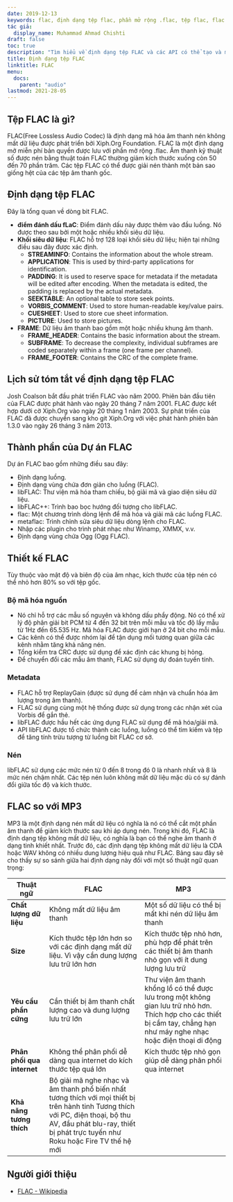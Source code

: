 ```yaml
---
date: 2019-12-13
keywords: flac, định dạng tệp flac, phần mở rộng .flac, tệp flac, flac vs mp3
tác giả:
  display_name: Muhammad Ahmad Chishti
draft: false
toc: true
description: "Tìm hiểu về định dạng tệp FLAC và các API có thể tạo và mở tệp FLAC."
title: Định dạng tệp FLAC
linktitle: FLAC
menu:
  docs:
    parent: "audio"
lastmod: 2021-28-05
---
```


## Tệp FLAC là gì?

FLAC(Free Lossless Audio Codec) là định dạng mã hóa âm thanh nén không mất dữ liệu được phát triển bởi Xiph.Org Foundation. FLAC là một định dạng mở miễn phí bản quyền được lưu với phần mở rộng .flac. Âm thanh kỹ thuật số được nén bằng thuật toán FLAC thường giảm kích thước xuống còn 50 đến 70 phần trăm. Các tệp FLAC có thể được giải nén thành một bản sao giống hệt của các tệp âm thanh gốc.

## Định dạng tệp FLAC

Đây là tổng quan về dòng bit FLAC.

- **điểm đánh dấu fLaC**: Điểm đánh dấu này được thêm vào đầu luồng. Nó được theo sau bởi một hoặc nhiều khối siêu dữ liệu.
- **Khối siêu dữ liệu**: FLAC hỗ trợ 128 loại khối siêu dữ liệu; hiện tại những điều sau đây được xác định.
  - **STREAMINFO**: Contains the information about the whole stream.
  - **APPLICATION**: This is used by third-party applications for identification.
  - **PADDING**: It is used to reserve space for metadata if the metadata will be edited after encoding. When the metadata is edited, the padding is replaced by the actual metadata.
  - **SEEKTABLE**: An optional table to store seek points.
  - **VORBIS_COMMENT**: Used to store human-readable key/value pairs.
  - **CUESHEET**: Used to store cue sheet information.
  - **PICTURE**: Used to store pictures.
- **FRAME**: Dữ liệu âm thanh bao gồm một hoặc nhiều khung âm thanh.
  - **FRAME_HEADER**: Contains the basic information about the stream.
  - **SUBFRAME**: To decrease the complexity, individual subframes are coded separately within a frame (one frame per channel).
  - **FRAME_FOOTER**: Contains the CRC of the complete frame.

## Lịch sử tóm tắt về định dạng tệp FLAC

Josh Coalson bắt đầu phát triển FLAC vào năm 2000. Phiên bản đầu tiên của FLAC được phát hành vào ngày 20 tháng 7 năm 2001. FLAC được kết hợp dưới cờ Xiph.Org vào ngày 20 tháng 1 năm 2003. Sự phát triển của FLAC đã được chuyển sang kho git Xiph.Org với việc phát hành phiên bản 1.3.0 vào ngày 26 tháng 3 năm 2013.

## Thành phần của Dự án FLAC

Dự án FLAC bao gồm những điều sau đây:

- Định dạng luồng.
- Định dạng vùng chứa đơn giản cho luồng (FLAC).
- libFLAC: Thư viện mã hóa tham chiếu, bộ giải mã và giao diện siêu dữ liệu.
- libFLAC++: Trình bao bọc hướng đối tượng cho libFLAC.
- flac: Một chương trình dòng lệnh để mã hóa và giải mã các luồng FLAC.
- metaflac: Trình chỉnh sửa siêu dữ liệu dòng lệnh cho FLAC.
- Nhập các plugin cho trình phát nhạc như Winamp, XMMX, v.v.
- Định dạng vùng chứa Ogg (Ogg FLAC).

## Thiết kế FLAC

Tùy thuộc vào mật độ và biên độ của âm nhạc, kích thước của tệp nén có thể nhỏ hơn 80% so với tệp gốc.

### Bộ mã hóa nguồn ###

- Nó chỉ hỗ trợ các mẫu số nguyên và không dấu phẩy động. Nó có thể xử lý độ phân giải bit PCM từ 4 đến 32 bit trên mỗi mẫu và tốc độ lấy mẫu từ 1Hz đến 65.535 Hz. Mã hóa FLAC được giới hạn ở 24 bit cho mỗi mẫu.
- Các kênh có thể được nhóm lại để tận dụng mối tương quan giữa các kênh nhằm tăng khả năng nén.
- Tổng kiểm tra CRC được sử dụng để xác định các khung bị hỏng.
- Để chuyển đổi các mẫu âm thanh, FLAC sử dụng dự đoán tuyến tính.

### Metadata ###

- FLAC hỗ trợ ReplayGain (được sử dụng để cảm nhận và chuẩn hóa âm lượng trong âm thanh).
- FLAC sử dụng cùng một hệ thống được sử dụng trong các nhận xét của Vorbis để gắn thẻ.
- libFLAC được hầu hết các ứng dụng FLAC sử dụng để mã hóa/giải mã.
- API libFLAC được tổ chức thành các luồng, luồng có thể tìm kiếm và tệp để tăng tính trừu tượng từ luồng bit FLAC cơ sở.

### Nén ###

libFLAC sử dụng các mức nén từ 0 đến 8 trong đó 0 là nhanh nhất và 8 là mức nén chậm nhất. Các tệp nén luôn không mất dữ liệu mặc dù có sự đánh đổi giữa tốc độ và kích thước.

## FLAC so với MP3
MP3 là một định dạng nén mất dữ liệu có nghĩa là nó có thể cắt một phần âm thanh để giảm kích thước sau khi áp dụng nén. Trong khi đó, FLAC là định dạng tệp không mất dữ liệu, có nghĩa là bạn có thể nghe âm thanh ở dạng tinh khiết nhất. Trước đó, các định dạng tệp không mất dữ liệu là CDA hoặc WAV không có nhiều dung lượng hiệu quả như FLAC. Bảng sau đây sẽ cho thấy sự so sánh giữa hai định dạng này đối với một số thuật ngữ quan trọng:

|Thuật ngữ|FLAC|MP3|
---|---|---|
|**Chất lượng dữ liệu**|Không mất dữ liệu âm thanh| Một số dữ liệu có thể bị mất khi nén dữ liệu âm thanh|
|**Size**|Kích thước tệp lớn hơn so với các định dạng mất dữ liệu. Vì vậy cần dung lượng lưu trữ lớn hơn| Kích thước tệp nhỏ hơn, phù hợp để phát trên các thiết bị âm thanh nhỏ gọn với ít dung lượng lưu trữ |
|**Yêu cầu phần cứng**| Cần thiết bị âm thanh chất lượng cao và dung lượng lưu trữ lớn | Thư viện âm thanh khổng lồ có thể được lưu trong một không gian lưu trữ nhỏ hơn. Thích hợp cho các thiết bị cầm tay, chẳng hạn như máy nghe nhạc hoặc điện thoại di động|
|**Phân phối qua internet**|Không thể phân phối dễ dàng qua internet do kích thước tệp quá lớn |Kích thước tệp nhỏ gọn giúp dễ dàng phân phối qua internet|
|**Khả năng tương thích**|Bộ giải mã nghe nhạc và âm thanh phổ biến nhất tương thích với mọi thiết bị trên hành tinh Tương thích với PC, điện thoại, bộ thu AV, đầu phát blu-ray, thiết bị phát trực tuyến như Roku hoặc Fire TV thế hệ mới|

## Người giới thiệu ##

- [FLAC - Wikipedia](https://en.wikipedia.org/wiki/FLAC)

